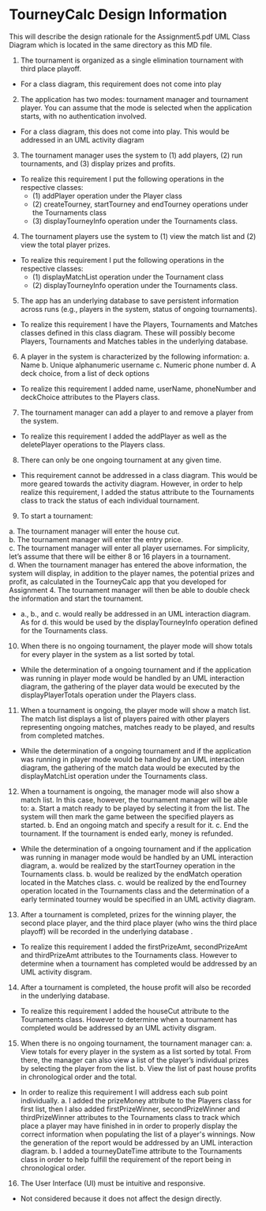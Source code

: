 # TourneyCalc Design Information

This will describe the design rationale for the Assignment5.pdf UML Class Diagram which is located in the same directory as this MD file.

1. The tournament is organized as a single elimination tournament with third place playoff.

  * For a class diagram, this requirement does not come into play

2.	The application has two modes: tournament manager and tournament player. You can assume that the mode is selected when the application starts, with no authentication involved.

  * For a class diagram, this does not come into play.  This would be addressed in an UML activity diagram

3.	The tournament manager uses the system to (1) add players, (2) run tournaments, and (3) display prizes and profits.

  * To realize this requirement I put the following operations in the respective classes:
    - (1) addPlayer operation under the Player class
    - (2) createTourney, startTourney and endTourney operations under the Tournaments class
    - (3) displayTourneyInfo operation under the Tournaments class.

4.	The tournament players use the system to (1) view the match list and (2) view the total player prizes.

  * To realize this requirement I put the following operations in the respective classes:
    - (1) displayMatchList operation under the Tournament class
    - (2) displayTourneyInfo operation under the Tournaments class.

5.	The app has an underlying database to save persistent information across runs (e.g., players in the system, status of ongoing tournaments).

  * To realize this requirement I have the Players, Tournaments and Matches classes defined in this class diagram.  These will possibly become Players, Tournaments and Matches tables in the underlying database.

6.	A player in the system is characterized by the following information:
  a.	Name
  b.	Unique alphanumeric username
  c.	Numeric phone number
  d.	A deck choice, from a list of deck options

  * To realize this requirement I added name, userName, phoneNumber and deckChoice attributes to the Players class.

7.	The tournament manager can add a player to and remove a player from the system.

  * To realize this requirement I added the addPlayer as well as the deletePlayer operations to the Players class.

8.	There can only be one ongoing tournament at any given time.

  * This requirement cannot be addressed in a class diagram.  This would be more geared towards the activity diagram.  However, in order to help realize this requirement, I added the status attribute to the Tournaments class to track the status of each individual tournament.

9.	To start a tournament:

  a.	The tournament manager will enter the house cut.  
  b.	The tournament manager will enter the entry price.  
  c.	The tournament manager will enter all player usernames. For simplicity, let’s assume that there will be either 8 or 16 players in a tournament.  
  d.	When the tournament manager has entered the above information, the system will display, in addition to the player names, the potential prizes and profit, as calculated in the TourneyCalc app that you developed for Assignment 4. The tournament manager will then be able to double check the information and start the tournament.
  
  * a., b., and c. would really be addressed in an UML interaction diagram.  As for d. this would be used by the displayTourneyInfo operation defined for the Tournaments class.

10.	When there is no ongoing tournament, the player mode will show totals for every player in the system as a list sorted by total.

  * While the determination of a ongoing tournament and if the application was running in player mode would be handled by an UML interaction diagram, the gathering of the player data would be executed by the displayPlayerTotals operation under the Players class.

11.	When a tournament is ongoing, the player mode will show a match list. The match list displays a list of players paired with other players representing ongoing matches, matches ready to be played, and results from completed matches.

  * While the determination of a ongoing tournament and if the application was running in player mode would be handled by an UML interaction diagram, the gathering of the match data would be executed by the displayMatchList operation under the Tournaments class.

12.	When a tournament is ongoing, the manager mode will also show a match list. In this case, however, the tournament manager will be able to:
  a.	Start a match ready to be played by selecting it from the list. The system will then mark the game between the specified players as started.
  b.	End an ongoing match and specify a result for it.
  c.	End the tournament. If the tournament is ended early, money is refunded.

  * While the determination of a ongoing tournament and if the application was running in manager mode would be handled by an UML interaction diagram, a. would be realized by the startTourney operation in the Tournaments class.  b. would be realized by the endMatch operation located in the Matches class. c. would be realized by the endTourney operation located in the Tournaments class and the determination of a early terminated tourney would be specified in an UML activity diagram.

13.	After a tournament is completed, prizes for the winning player, the second place player, and the third place player (who wins the third place playoff) will be recorded in the underlying database . 

  * To realize this requirement I added the firstPrizeAmt, secondPrizeAmt and thirdPrizeAmt attributes to the Tournaments class.  However to determine when a tournament has completed would be addressed by an UML activity disgram.

14.	After a tournament is completed, the house profit will also be recorded in the underlying database.

 * To realize this requirement I added the houseCut attribute to the Tournaments class.  However to determine when a tournament has completed would be addressed by an UML activity disgram.

15.	When there is no ongoing tournament, the tournament manager can:
  a.	View totals for every player in the system as a list sorted by total. From there, the manager can also view a list of the player’s individual prizes by selecting the player from the list.
b.	View the list of past house profits in chronological order and the total.

  * In order to realize this requirement I will address each sub point individually.   a. I added the prizeMoney attribute to the Players class for first list, then I also added firstPrizeWinner, secondPrizeWinner and thirdPrizeWinner attributes to the Tournaments class to track which place a player may have finished in in order to properly display the correct information when populating the list of a player's winnings.  Now the generation of the report would be addressed by an UML interaction diagram.  b. I added a tourneyDateTime attribute to the Tournaments class in order to help fulfill the requirement of the report being in chronological order. 

16.	The User Interface (UI) must be intuitive and responsive.

  * Not considered because it does not affect the design directly.